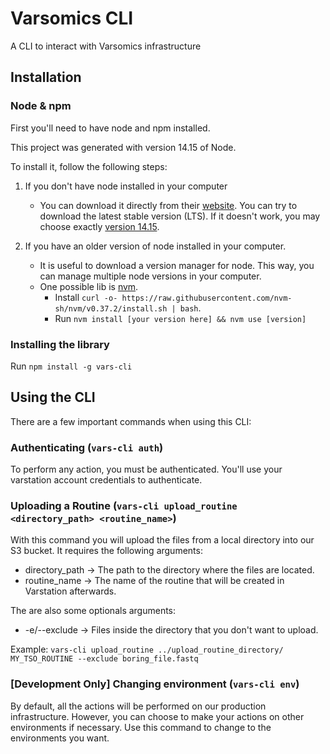 # Varsomics CLI

A CLI to interact with Varsomics infrastructure

## Installation

### Node & npm

First you'll need to have node and npm installed.

This project was generated with version 14.15 of Node.

To install it, follow the following steps:

1) If you don't have node installed in your computer
    - You can download it directly from their [website](https://nodejs.org/en/). You can try to download the latest stable version (LTS).
      If it doesn't work, you may choose exactly [version 14.15](https://nodejs.org/download/release/v14.15.4/).

2) If you have an older version of node installed in your computer.
    - It is useful to download a version manager for node. This way, you can manage multiple node versions in your computer.
    - One possible lib is [nvm](https://github.com/nvm-sh/nvm).
        - Install `curl -o- https://raw.githubusercontent.com/nvm-sh/nvm/v0.37.2/install.sh | bash`.
        - Run `nvm install [your version here] && nvm use [version]`

### Installing the library

Run `npm install -g vars-cli`

## Using the CLI

There are a few important commands when using this CLI:

### Authenticating (`vars-cli auth`)

To perform any action, you must be authenticated. You'll use your varstation account credentials
to authenticate.

### Uploading a Routine (`vars-cli upload_routine <directory_path> <routine_name>`)

With this command you will upload the files from a local directory into our S3 bucket. It requires the 
following arguments:
- directory_path -> The path to the directory  where the files are located.
- routine_name -> The name of the routine that will be created in Varstation afterwards.

The are also some optionals arguments:
- -e/--exclude -> Files inside the directory that you don't want to upload.

Example:
`vars-cli upload_routine ../upload_routine_directory/ MY_TSO_ROUTINE --exclude boring_file.fastq`

### [Development Only] Changing environment (`vars-cli env`)

By default, all the actions will be performed on our production infrastructure. However, you can
choose to make your actions on other environments if necessary. Use this command to change to the
environments you want.
